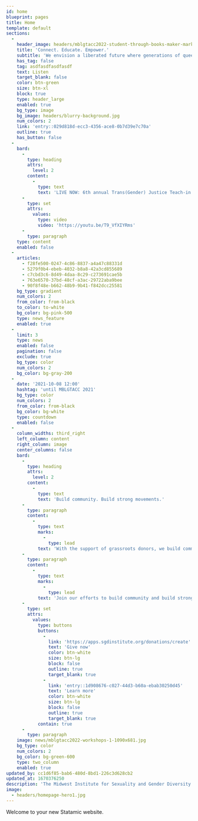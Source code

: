 ```yaml
---
id: home
blueprint: pages
title: Home
template: default
sections:
  -
    header_image: headers/mblgtacc2022-student-through-books-maker-market-2022-hero-2500x800.jpg
    title: 'Connect. Educate. Empower.'
    subtitle: 'We envision a liberated future where generations of queer and trans people live in abundance and their joy, knowledge, and experience guide our shared existence.'
    has_tag: false
    tag: asdfasdfasdfasdf
    text: Listen
    target_blank: false
    color: btn-green
    size: btn-xl
    block: true
    type: header_large
    enabled: true
    bg_type: image
    bg_image: headers/blurry-background.jpg
    num_colors: 2
    link: 'entry::029d818d-ecc3-4356-ace8-0b7d39e7c70a'
    outline: true
    has_button: false
  -
    bard:
      -
        type: heading
        attrs:
          level: 2
        content:
          -
            type: text
            text: 'LIVE NOW: 6th annual Trans(Gender) Justice Teach-in'
      -
        type: set
        attrs:
          values:
            type: video
            video: 'https://youtu.be/T9_VfXIYRms'
      -
        type: paragraph
    type: content
    enabled: false
  -
    articles:
      - f28fe500-0247-4c86-8837-a4a47c88331d
      - 5279f0b4-ebeb-4032-b8a8-42a3cd855689
      - c7cbd3c6-8d49-4daa-8c29-c273691cae5b
      - 763e6570-37bd-48cf-a3ac-29722aba9bee
      - 90f8f48e-b662-48b9-9b41-f842dcc25581
    bg_type: gradient
    num_colors: 2
    from_color: from-black
    to_color: to-white
    bg_color: bg-pink-500
    type: news_feature
    enabled: true
  -
    limit: 3
    type: news
    enabled: false
    pagination: false
    exclude: true
    bg_type: color
    num_colors: 2
    bg_color: bg-gray-200
  -
    date: '2021-10-08 12:00'
    hashtag: 'until MBLGTACC 2021'
    bg_type: color
    num_colors: 2
    from_color: from-black
    bg_color: bg-white
    type: countdown
    enabled: false
  -
    column_widths: third_right
    left_column: content
    right_column: image
    center_columns: false
    bard:
      -
        type: heading
        attrs:
          level: 2
        content:
          -
            type: text
            text: 'Build community. Build strong movements.'
      -
        type: paragraph
        content:
          -
            type: text
            marks:
              -
                type: lead
            text: 'With the support of grassroots donors, we build community among queer and trans youth, expand knowledge of sexuality and gender, and create lasting change across the Midwest.'
      -
        type: paragraph
        content:
          -
            type: text
            marks:
              -
                type: lead
            text: 'Join our efforts to build community and build strong movements—make a gift now.'
      -
        type: set
        attrs:
          values:
            type: buttons
            buttons:
              -
                link: 'https://apps.sgdinstitute.org/donations/create'
                text: 'Give now'
                color: btn-white
                size: btn-lg
                block: false
                outline: true
                target_blank: true
              -
                link: 'entry::1d908676-c027-44d3-b60a-ebab30250d45'
                text: 'Learn more'
                color: btn-white
                size: btn-lg
                block: false
                outline: true
                target_blank: true
            contain: true
      -
        type: paragraph
    image: news/mblgtacc2022-workshops-1-1090x681.jpg
    bg_type: color
    num_colors: 2
    bg_color: bg-green-600
    type: two_column
    enabled: true
updated_by: cc1d6f85-bab6-480d-8bd1-226c3d628cb2
updated_at: 1670376250
description: 'The Midwest Institute for Sexuality and Gender Diversity envisions a liberated future where generations of queer and trans people live in abundance and their joy, knowledge, and experience guide our shared existence.'
image:
  - headers/homepage-hero1.jpg
---
```

Welcome to your new Statamic website.
